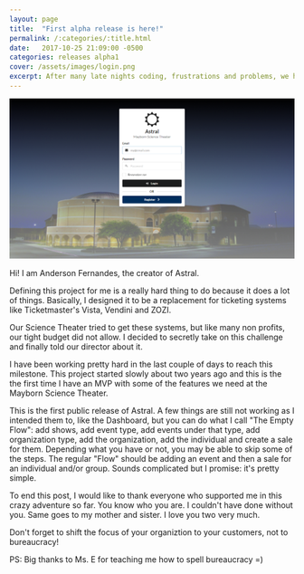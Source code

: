 ```yaml
---
layout: page
title:  "First alpha release is here!"
permalink: /:categories/:title.html
date:   2017-10-25 21:09:00 -0500
categories: releases alpha1
cover: /assets/images/login.png
excerpt: After many late nights coding, frustrations and problems, we have finally reached our first alpha milestone!
---
```


<img src="/assets/images/login.png" class="ui image" />

Hi! I am Anderson Fernandes, the creator of Astral.

Defining this project for me is a really hard thing to do because it does a lot of things. Basically, I designed it to be a replacement for ticketing systems like Ticketmaster's Vista, Vendini and ZOZI.

Our Science Theater tried to get these systems, but like many non profits, our tight budget did not allow. I decided to secretly take on this challenge and finally told our director about it.

I have been working pretty hard in the last couple of days to reach this milestone. This project started slowly about two years ago and this is the the first time I have an MVP with some of the features we need at the Mayborn Science Theater.

This is the first public release of Astral. A few things are still not working as I intended them to, like the Dashboard, but you can do what I call "The Empty Flow": add shows, add event type, add events under that type, add organization type, add the organization, add the individual and create a sale for them. Depending what you have or not, you may be able to skip some of the steps. The regular "Flow" should be adding an event and then a sale for an individual and/or group. Sounds complicated but I promise: it's pretty simple.

To end this post, I would like to thank everyone who supported me in this crazy adventure so far. You know who you are. I couldn't have done without you. Same goes to my mother and sister. I love you two very much.

Don't forget to shift the focus of your organiztion to your customers, not to bureaucracy!

PS: Big thanks to Ms. E for teaching me how to spell bureaucracy =)
